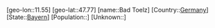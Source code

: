 ﻿---
location: [47.77,11.55]
type: City
tags:
- geo/City


SpocWebEntityId: 28972
isDeleted: false
confidential: public

---
[geo-lon::11.55]
[geo-lat::47.77]
[name::Bad Toelz]
[Country::[Germany](geo/Continent/Europe/Germany.md)]
[State::[Bayern](geo/Continent/Europe/Germany/Bayern.md)]
[Population::]
[Unknown::]

